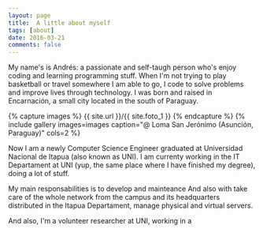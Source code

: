 ```yaml
---
layout: page
title:  A little about myself
tags: [about]
date: 2016-03-21
comments: false
---
```


My name's is Andrés: a passionate and self-taugh person who's enjoy coding and learning programming stuff. When I'm not trying to play basketball or travel somewhere I am able to go, I code to solve problems and improve lives through technology. 
I was born and raised in Encarnación, a small city located in the south of Paraguay. 


{% capture images %}
    {{ site.url }}/{{ site.foto_1 }}
{% endcapture %}
{% include gallery images=images caption="@ Loma San Jerónimo (Asunción, Paraguay)" cols=2 %}

Now I am a newly Computer Science Engineer graduated at Universidad Nacional de Itapua (also known as UNI).
I am currenty working in the IT Departament at UNI (yup, the same place where I have finished my degree), doing a lot of stuff.

My main responsabilities is to develop and mainteance 
And also with  take care of the whole network from the campus and its headquarters distributed in the Itapua Departament, manage physical and virtual servers. 


And also, I'm a volunteer researcher at UNI, working in a 